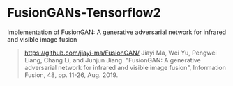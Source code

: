 # FusionGANs-Tensorflow2
Implementation of FusionGAN: A generative adversarial network for infrared and visible image fusion

> https://github.com/jiayi-ma/FusionGAN/
> Jiayi Ma, Wei Yu, Pengwei Liang, Chang Li, and Junjun Jiang. "FusionGAN: A generative adversarial network for infrared and visible image fusion", Information Fusion, 48, pp. 11-26, Aug. 2019.

